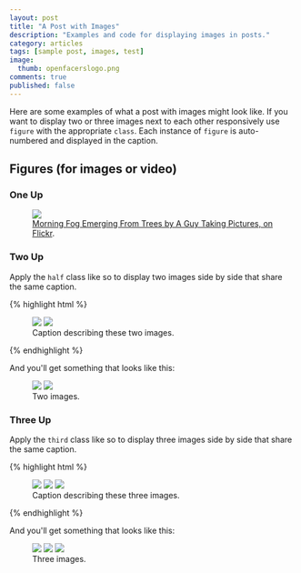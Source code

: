 ```yaml
---
layout: post
title: "A Post with Images"
description: "Examples and code for displaying images in posts."
category: articles
tags: [sample post, images, test]
image:
  thumb: openfacerslogo.png
comments: true  
published: false
---
```


Here are some examples of what a post with images might look like. If you want to display two or three images next to each other responsively use `figure` with the appropriate `class`. Each instance of `figure` is auto-numbered and displayed in the caption.

## Figures (for images or video)

### One Up

<figure>
	<a href="http://farm9.staticflickr.com/8426/7758832526_cc8f681e48_b.jpg"><img src="http://farm9.staticflickr.com/8426/7758832526_cc8f681e48_c.jpg"></a>
	<figcaption><a href="http://www.flickr.com/photos/80901381@N04/7758832526/" title="Morning Fog Emerging From Trees by A Guy Taking Pictures, on Flickr">Morning Fog Emerging From Trees by A Guy Taking Pictures, on Flickr</a>.</figcaption>
</figure>

### Two Up

Apply the `half` class like so to display two images side by side that share the same caption.

{% highlight html %}
<figure class="half">
	<img src="/images/image-filename-1.jpg">
	<img src="/images/image-filename-2.jpg">
	<figcaption>Caption describing these two images.</figcaption>
</figure>
{% endhighlight %}

And you'll get something that looks like this:

<figure class="half">
	<a href="http://placehold.it/1200x600.jpg"><img src="http://placehold.it/600x300.jpg"></a>
	<a href="http://placehold.it/1200x600.jpg"><img src="http://placehold.it/600x300.jpg"></a>
	<figcaption>Two images.</figcaption>
</figure>

### Three Up

Apply the `third` class like so to display three images side by side that share the same caption.

{% highlight html %}
<figure class="third">
	<a href="http://placehold.it/1200x600.jpg"><img src="http://placehold.it/600x300.jpg"></a>
	<a href="http://placehold.it/1200x600.jpg"><img src="http://placehold.it/600x300.jpg"></a>
	<a href="http://placehold.it/1200x600.jpg"><img src="http://placehold.it/600x300.jpg"></a>
	<figcaption>Caption describing these three images.</figcaption>
</figure>
{% endhighlight %}

And you'll get something that looks like this:

<figure class="third">
	<a href="http://placehold.it/1200x600.jpg"><img src="http://placehold.it/600x300.jpg"></a>
	<a href="http://placehold.it/1200x600.jpg"><img src="http://placehold.it/600x300.jpg"></a>
	<a href="http://placehold.it/1200x600.jpg"><img src="http://placehold.it/600x300.jpg"></a>
	<figcaption>Three images.</figcaption>
</figure>